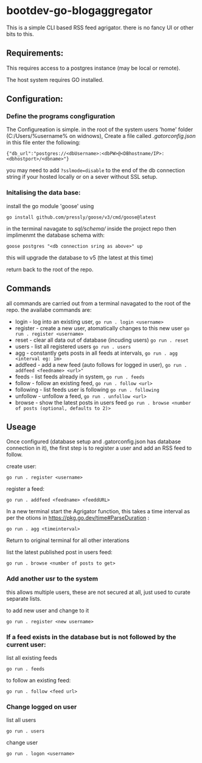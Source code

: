 # bootdev-go-blogaggregator

This is a simple CLI based RSS feed agrigator. there is no fancy UI or other bits to this.

## Requirements:

This requires access to a postgres instance (may be local or remote).

The host system requires GO installed.

## Configuration:
### Define the programs congfiguration
The Configureation is simple. in the root of the system users 'home' folder (C:/Users/%username% on widnows), Create a file called *.gatorconfig.json* in this file enter the following:

```
{"db_url":"postgres://<dbUsername>:<dbPW>@<DBhostname/IP>:<dbhostport>/<dbname>"}
```
you may need to add ```?sslmode=disable``` to the end of the db connection string if your hosted locally or on a sever without SSL setup.

### Initalising the data base:
install the go module 'goose' using
```
go install github.com/pressly/goose/v3/cmd/goose@latest
```
in the terminal navagate to *sql/schema/* inside the project repo then implimenmt the database schema with:
```
goose postgres "<db connection sring as above>" up
```
this will upgrade the database to v5 (the latest at this time)

return back to the root of the repo.

## Commands
all commands are carried out from a terminal navagated to the root of the repo. the availabe commands are:

- login - log into an existing user,  ```go run . login <username>``` 
- register - create a new user, atomatically changes to this new user ```go run . register <username>```
- reset - clear all data out of database (incuding users) ```go run . reset```
- users - list all registered users ```go run . users```
- agg - constantly gets posts in all feeds at intervals, ```go run . agg <interval eg: 1m>```
- addfeed - add a new feed (auto follows for logged in user), ```go run . addfeed <feedname> <url>"```
- feeds - list feeds already in system, ```go run . feeds```
- follow - follow an existing feed, ```go run . follow <url>```
- following - list feeds user is following ```go run . following```
- unfollow - unfollow a feed,  ```go run . unfollow <url>```
- browse - show the latest posts in users feed ```go run . browse <number of posts (optional, defaults to 2)>```

## Useage

Once configured (database setup and .gatorconfig.json has database connection in it), the first step is to register a user and add an RSS feed to follow.

create user:
```
go run . register <username>
```
register a feed:
```
go run . addfeed <feedname> <feeddURL>
```
In a new terminal start the Agrigator function, this takes a time interval as per the otions in https://pkg.go.dev/time#ParseDuration : 
```
go run . agg <timeinterval>
```
Return to original terminal for all other interations

list the latest published post in users feed:
```
go run . browse <number of posts to get>
```

### Add another usr to the system
this allows multiple users, these are not secured at all, just used to curate separate lists.

to add new user and change to it
```
go run . register <new username>
```

### If a feed exists in the database but is not followed by the current user:
list all existing feeds
```
go run . feeds
```
to follow an existing feed:
```
go run . follow <feed url>
```

### Change logged on user
list all users
```
go run . users
```
change user
```
go run . logon <username>
```
